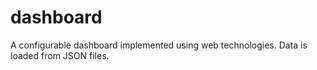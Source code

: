 # dashboard
A configurable dashboard implemented using web technologies. Data is loaded from JSON files.
